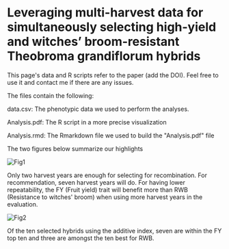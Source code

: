 # Leveraging multi-harvest data for simultaneously selecting high-yield and witches’ broom-resistant Theobroma grandiflorum hybrids

This page's data and R scripts refer to the paper (add the DOI). Feel free to use it and contact me if there are any issues. 

The files contain the following:

data.csv: The phenotypic data we used to perform the analyses. 

Analysis.pdf: The R script in a more precise visualization

Analysis.rmd: The Rmarkdown file we used to build the "Analysis.pdf" file

The two figures below summarize our highlights


![Fig1](https://user-images.githubusercontent.com/101746579/197645966-bb486141-f8f1-49d8-bb0a-d223a69bbc04.svg)

Only two harvest years are enough for selecting for recombination. For recommendation, seven harvest years will do. For having lower repeatability, the FY (Fruit yield) trait will benefit more than RWB (Resistance to witches' broom) when using more harvest years in the evaluation.


![Fig2](https://user-images.githubusercontent.com/101746579/197645989-a699aa08-688b-4500-80c2-85404efed9da.svg)

Of the ten selected hybrids using the additive index, seven are within the FY top ten and three are amongst the ten best for RWB. 
